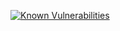 <a href="https://snyk.io/test/github/JuanGro/etymos-backend"><img src="https://snyk.io/test/github/JuanGro/etymos-backend/badge.svg" alt="Known Vulnerabilities" data-canonical-src="https://snyk.io/test/github/JuanGro/etymos-backend" style="max-width:100%;"></a>